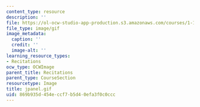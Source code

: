 ```yaml
---
content_type: resource
description: ''
file: https://ol-ocw-studio-app-production.s3.amazonaws.com/courses/1-124j-foundations-of-software-engineering-fall-2000/869b935d454eccf7b5d40efa3f0c0ccc_jpanel.gif
file_type: image/gif
image_metadata:
  caption: ''
  credit: ''
  image-alt: ''
learning_resource_types:
- Recitations
ocw_type: OCWImage
parent_title: Recitations
parent_type: CourseSection
resourcetype: Image
title: jpanel.gif
uid: 869b935d-454e-ccf7-b5d4-0efa3f0c0ccc
---
```


